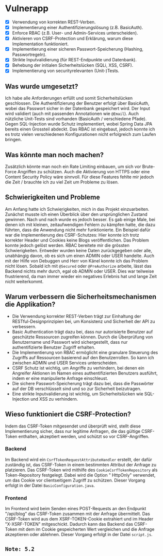 # Vulnerapp

- [x] Verwendung von korrekten REST-Verben.
- [x] Implementierung einer Authentifizierungslösung (z.B. BasicAuth).
- [x] Enforce RBAC (z.B. User- und Admin-Services unterscheiden).
- [x] Aktivieren von CSRF-Protection und Erklärung, warum diese Implementation funktioniert.
- [x] Implementierung einer sicheren Passwort-Speicherung (Hashing, Passwortregeln).
- [x] Strikte Inputvalidierung (für REST-Endpunkte und Datenbank).
- [x] Behebung der initialen Sicherheitslücken (SQLi, XSS, CSRF).
- [x] Implementierung von securityrelevanten (Unit-)Tests.

## Was wurde umgesetzt?

Ich habe alle Anforderungen erfüllt und somit Sicherheitslücken geschlossen.
Die Authentifizierung der Benutzer erfolgt über BasicAuth, wobei das Passwort sicher in der Datenbank gespeichert wird.
Der Input wird validiert (auch mit passenden Annotationen wie `@Email`).
Auch nützliche Unit-Tests sind vorhanden (BasicAuth / verschiedene Pfade).
Gegen SQL-Injection wurde Schutz implementiert, wobei Spring Data JPA bereits einen Grossteil abdeckt.
Das RBAC ist eingebaut, jedoch konnte ich es trotz vielen verschiedenen Konfigurationen nicht erfolgreich zum Laufen
bringen.

## Was könnte man noch machen?

Zusätzlich könnte man noch ein Rate Limiting einbauen, um sich vor Brute-Force Angriffen zu schützen.
Auch die Aktivierung von HTTPS oder eine Content Security Policy wäre sinnvoll.
Für diese Features fehlte mir jedoch die Zeit / brauchte ich zu viel Zeit um Probleme zu lösen.

## Schwierigkeiten und Probleme

Am Anfang hatte ich Schwierigkeiten, mich in das Projekt einzuarbeiten.
Zunächst musste ich einen Überblick über den ursprünglichen Zustand gewinnen.
Nach und nach wurde es jedoch besser.
Es gab einige Male, bei denen ich mit kleinen, zeitaufwendigen Fehlern zu kämpfen hatte, die dazu führten, dass die
Anwendung nicht mehr funktionierte.
Ein Beispiel dafür war die Implementierung des CSRF-Schutzes: Hier konnte ich trotz korrekter Header und Cookies keine
Blogs veröffentlichen. Das Problem konnte jedoch gelöst werden.
RBAC bereitete mir die grössten Schwierigkeiten. Entweder wurden keine Daten zurückgegeben oder alle, unabhängig davon,
ob es sich um einen ADMIN oder USER handelte.
Auch mit der Hilfe von Debuggen und Herr von Känel konnte ich das Problem nicht lösen. Sobald ich mit `@Secured` oder
`@PreAuthorize` arbeite, lässt das Backend nichts mehr durch, egal ob ADMIN oder USER.
Dies war teilweise frustrierend, da man immer wieder ein negatives Erlebnis hat und lange Zeit nicht weiterkommt.

## Warum verbessern die Sicherheitsmechanismen die Applikation?

- Die Verwendung korrekter REST-Verben trägt zur Einhaltung der RESTful-Designprinzipien bei, um Konsistenz und
  Sicherheit der API zu verbessern.
- Basic Authentication trägt dazu bei, dass nur autorisierte Benutzer auf geschützte Ressourcen zugreifen können. Durch
  die Überprüfung von Benutzername und Passwort wird sichergestellt, dass nur authentifizierte Benutzer Zugriff
  erhalten.
- Die Implementierung von RBAC ermöglicht eine granulare Steuerung des Zugriffs auf Ressourcen basierend auf den
  Benutzerrollen. So kann ich zwischen ADMIN und USER Services unterscheiden.
- CSRF Schutz ist wichtig, um Angriffe zu verhindern, bei denen ein Angreifer Aktionen im Namen eines authentifizierten
  Benutzers ausführt, indem er eine manipulierte Anfrage einschleust.
- Die sichere Passwort-Speicherung trägt dazu bei, dass die Passwörter auf der DB verschlüsselt sind und so zur
  Sicherheit beizutragen.
- Eine strikte Inputvalidierung ist wichtig, um Sicherheitslücken wie SQL-Injection und XSS zu verhindern.

## Wieso funktioniert die CSRF-Protection?

Indem das CSRF-Token mitgesendet und überprüft wird, stellt diese Implementierung sicher, dass nur legitime Anfragen,
die das gültige CSRF-Token enthalten, akzeptiert werden, und schützt so vor CSRF-Angriffen.

### Backend

Im Backend wird ein `CsrfTokenRequestAttributeHandler` erstellt, der dafür zuständig ist, das CSRF-Token in einem
bestimmten Attribut der Anfrage zu platzieren.
Das CSRF-Token wird mithilfe des `CookieCsrfTokenRepository` als Token-Repository festgelegt. Dabei wird die Option "
HttpOnly" verwendet, um das Cookie vor clientseitigem Zugriff zu schützen.
Dieser Vorgang erfolgt in der Datei `BasicConfiguration.java`.

### Frontend

Im Frontend wird beim Senden eines POST-Requests an den Endpunkt "/api/blog" das CSRF-Token zusammen mit der Anfrage
übermittelt. Das CSRF-Token wird aus dem XSRF-TOKEN-Cookie extrahiert und im Header "X-XSRF-TOKEN" mitgeschickt. Dadurch
kann das Backend das CSRF-Token mit dem im Cookie gespeicherten Wert vergleichen und die Anfrage akzeptieren oder
ablehnen. Dieser Vorgang erfolgt in der Datei `script.js`.

## `Note: 5.2`